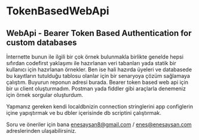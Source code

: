 # TokenBasedWebApi
WebApi - Bearer Token Based Authentication for custom databases
---------------------------------------------------------------
İnternette bunun ile ilgili bir çok örnek bulunmakla birlikte genelde hepsi sıfırdan codefirst yaklaşımı ile hazırlanan veri tabanları
yada statik bir kullanıcı için hazırlanan örnekler. Ben ise hali hazırda üyeleri ve databasede bu kayıtların tutulduğu tablosu olanlar için bir senaryoya çözüm sağlamaya çalıştım. 
Buyurun reponun adresi burada. Bearer token based web api için bir uı client oluşturmadım. Postman yada fiddler gibi araçlarla denemeniz için örnek sorgular oluşturdum.

Yapmanız gereken kendi localdbnizin connection stringlerini app configlerin içine yapıştırmak ve bu dbler içerisinde db scriptini çalıştırmak.

Soru ve öneriler için bana enesaysan8@gmail.com / enes@enesaysan.com adreslerinden ulaşabilirsiniz.

